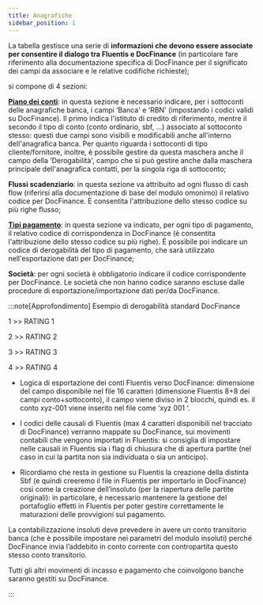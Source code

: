 ```yaml
---
title: Anagrafiche
sidebar_position: 1
---
```


La tabella gestisce una serie di **informazioni che devono essere associate per consentire il dialogo tra Fluentis e DocFinance** (in particolare fare riferimento alla documentazione specifica di DocFinance per il significato dei campi da associare e le relative codifiche richieste); 

si compone di 4 sezioni:

**[Piano dei conti](/docs/erp-home/registers/accounting/analytic-chart-of-accounts)**: in questa sezione è necessario indicare, per i sottoconti delle anagrafiche banca, i campi ‘Banca' e ‘RBN' (impostando i codici validi su DocFinance). Il primo indica l'istituto di credito di riferimento, mentre il secondo il tipo di conto (conto ordinario, sbf, …) associato al sottoconto stesso: questi due campi sono visibili e modificabili anche all'interno dell'anagrafica banca. Per quanto riguarda i sottoconti di tipo cliente/fornitore, inoltre, è possibile gestire da questa maschera anche il campo della ‘Derogabilità', campo che si può gestire anche dalla maschera principale dell'anagrafica contatti, per la singola riga di sottoconto;

**Flussi scadenziario**: in questa sezione va attribuito ad ogni flusso di cash flow (riferirsi alla documentazione di base del modulo omonimo) il relativo codice per DocFinance. È consentita l'attribuzione dello stesso codice su più righe flusso;

**[Tipi pagamento](/docs/configurations/tables/treasury/bills-portfolio-module-tables/payment-types)**: in questa sezione va indicato, per ogni tipo di pagamento, il relativo codice di corrispondenza in DocFinance (è consentita l'attribuzione dello stesso codice su più righe). È possibile poi indicare un codice di derogabilità del tipo di pagamento, che sarà utilizzato nell'esportazione dati per DocFinance;

**Società**: per ogni società è obbligatorio indicare il codice corrispondente per DocFinance. Le società che non hanno codice saranno escluse dalle procedure di esportazione/importazione dati per/da DocFinance.


:::note[Approfondimento]
Esempio di derogabilità standard DocFinance

1    >>         RATING 1

2    >>         RATING 2

3    >>         RATING 3

4    >>         RATING 4



- Logica di esportazione dei conti Fluentis verso DocFinance: dimensione del campo disponibile nel file 16 caratteri (dimensione Fluentis 8+8 dei campi conto+sottoconto), il campo viene diviso in 2 blocchi, quindi es. il conto xyz-001 viene inserito nel file come ‘xyz     001     ‘.


- I codici delle causali di Fluentis (max 4 caratteri disponibili nel tracciato di DocFinance) verranno mappate su DocFinance, sui  movimenti contabili che vengono importati in Fluentis: si consiglia di impostare nelle causali in Fluentis sia i flag di chiusura che di apertura partite (nel caso in cui la partita non sia individuata o sia un anticipo).

- Ricordiamo che resta in gestione su Fluentis la creazione della distinta Sbf (e quindi creeremo il file in Fluentis per importarlo in DocFinance) così come la creazione dell’insoluto (per la riapertura delle partite originali): in particolare, è necessario mantenere la gestione del portafoglio effetti in Fluentis per poter gestire correttamente le maturazioni delle provvigioni sul pagamento.

La contabilizzazione insoluti deve prevedere in avere un conto transitorio banca (che è possibile impostare nei parametri del modulo insoluti) perché DocFinance invia l’addebito in conto corrente con contropartita questo stesso conto transitorio.

Tutti gli altri movimenti di incasso e pagamento che coinvolgono banche saranno gestiti su DocFinance.

:::




